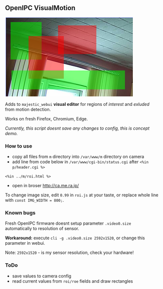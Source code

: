 ## OpenIPC VisualMotion

![demo](demo.png)

Adds to `majestic_webui` **visual editor** for regions of _interest_ and _exluded_ from motion detection.

Works on fresh Firefox, Chromium, Edge.

_Currently, this script doesnt save any changes to config, this is concept demo._

### How to use
- copy all files from `m` directory into `/var/www/m` directory on camera
- add line from code below in `/var/www/cgi-bin/status.cgi` after `<%in p/header.cgi %>`
```
<%in ../m/roi.html %>
```
- open in broser http://ca.me.ra.ip/

To change image size, edit `0.99` in `roi.js` at your taste, or replace whole line with `const IMG_WIDTH = 800;`.
### Known bugs

Fresh OpenIPC firmware doesnt setup parameter `.video0.size` automatically to resolution of sensor. 

**Workaround:** execute `cli -g .video0.size 2592x1520`, or change this parameter in webui.

Note: `2592x1520` - is my sensor resolution, check your hardware!

### ToDo
- save values to camera config
- read current values from `roi/roe` fields and draw rectangles
